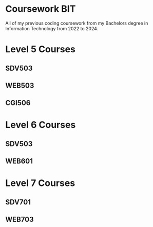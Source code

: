 # Coursework BIT
All of my previous coding coursework from my Bachelors degree in Information Technology from 2022 to 2024.

# Level 5 Courses
## SDV503


## WEB503


## CGI506



# Level 6 Courses
## SDV503



## WEB601

# Level 7 Courses
## SDV701



## WEB703


